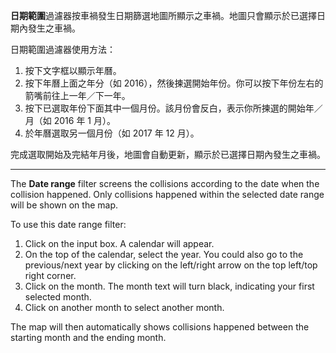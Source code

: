 **日期範圍**過濾器按車禍發生日期篩選地圖所顯示之車禍。地圖只會顯示於已選擇日期內發生之車禍。


日期範圍過濾器使用方法：

1. 按下文字框以顯示年曆。
2. 按下年曆上面之年分（如 2016），然後揀選開始年份。你可以按下年份左右的箭嘴前往上一年／下一年。
3. 按下已選取年份下面其中一個月份。該月份會反白，表示你所揀選的開始年／月（如 2016 年 1 月）。
4. 於年曆選取另一個月份（如 2017 年 12 月）。

完成選取開始及完結年月後，地圖會自動更新，顯示於已選擇日期內發生之車禍。

---

The **Date range** filter screens the collisions according to the date when the collision happened. Only collisions happened within the selected date range will be shown on the map.  

To use this date range filter:

1. Click on the input box. A calendar will appear.
2. On the top of the calendar, select the year. You could also go to the previous/next year by clicking on the left/right arrow on the top left/top right corner.
3. Click on the month. The month text will turn black, indicating your first selected month.
4. Click on another month to select another month.

The map will then automatically shows collisions happened between the starting month and the ending month.
